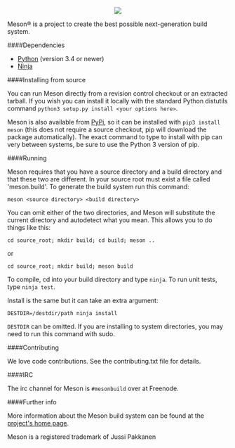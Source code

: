 <p align="center">
<img src="http://mesonbuild.com/meson_logo.png">
</p>
Meson® is a project to create the best possible next-generation
build system.

####Dependencies

 - [Python](http://python.org) (version 3.4 or newer)
 - [Ninja](http://martine.github.com/ninja/)

####Installing from source

You can run Meson directly from a revision control checkout or an
extracted tarball. If you wish you can install it locally with the
standard Python distutils command `python3 setup.py install <your
options here>`.

Meson is also available from
[PyPi](https://pypi.python.org/pypi/meson), so it can be installed
with `pip3 install meson` (this does not require a source checkout,
pip will download the package automatically). The exact command to
type to install with pip can very between systems, be sure to use the
Python 3 version of pip.

####Running

Meson requires that you have a source directory and a build directory
and that these two are different. In your source root must exist a file
called 'meson.build'. To generate the build system run this command:

`meson <source directory> <build directory>`

You can omit either of the two directories, and Meson will substitute
the current directory and autodetect what you mean. This allows you to
do things like this:

`cd source_root; mkdir build; cd build; meson ..`

or

`cd source_root; mkdir build; meson build`

To compile, cd into your build directory and type `ninja`. To run unit
tests, type `ninja test`.

Install is the same but it can take an extra argument:

`DESTDIR=/destdir/path ninja install`

`DESTDIR` can be omitted. If you are installing to system directories,
you may need to run this command with sudo.


####Contributing

We love code contributions. See the contributing.txt file for
details.


####IRC

The irc channel for Meson is `#mesonbuild` over at Freenode.


####Further info

More information about the Meson build system can be found at the
[project's home page](http://mesonbuild.com).

Meson is a registered trademark of Jussi Pakkanen
